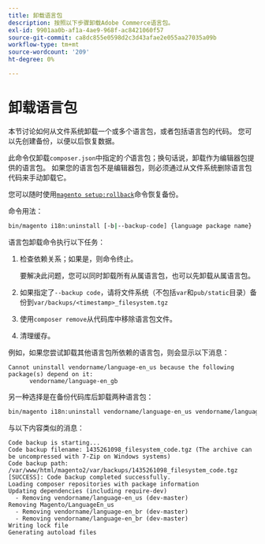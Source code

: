 ```yaml
---
title: 卸载语言包
description: 按照以下步骤卸载Adobe Commerce语言包。
exl-id: 9901aa0b-af1a-4ae9-968f-ac8421060f57
source-git-commit: ca8dc855e0598d2c3d43afae2e055aa27035a09b
workflow-type: tm+mt
source-wordcount: '209'
ht-degree: 0%

---
```


# 卸载语言包

本节讨论如何从文件系统卸载一个或多个语言包，或者包括语言包的代码。 您可以先创建备份，以便以后恢复数据。

此命令仅卸载`composer.json`中指定的&#x200B;*个*&#x200B;语言包；换句话说，卸载作为编辑器包提供的语言包。 如果您的语言包不是编辑器包，则必须通过从文件系统删除语言包代码来手动卸载它。

您可以随时使用[`magento setup:rollback`](uninstall-modules.md#roll-back-the-file-system-database-or-media-files)命令恢复备份。

命令用法：

```bash
bin/magento i18n:uninstall [-b|--backup-code] {language package name} ... {language package name}
```

语言包卸载命令执行以下任务：

1. 检查依赖关系；如果是，则命令终止。

   要解决此问题，您可以同时卸载所有从属语言包，也可以先卸载从属语言包。

1. 如果指定了`--backup code`，请将文件系统（不包括`var`和`pub/static`目录）备份到`var/backups/<timestamp>_filesystem.tgz`
1. 使用`composer remove`从代码库中移除语言包文件。
1. 清理缓存。

例如，如果您尝试卸载其他语言包所依赖的语言包，则会显示以下消息：

```
Cannot uninstall vendorname/language-en_us because the following package(s) depend on it:
      vendorname/language-en_gb
```

另一种选择是在备份代码库后卸载两种语言包：

```bash
bin/magento i18n:uninstall vendorname/language-en_us vendorname/language-en_gb --backup-code
```

与以下内容类似的消息：

```
Code backup is starting...
Code backup filename: 1435261098_filesystem_code.tgz (The archive can be uncompressed with 7-Zip on Windows systems)
Code backup path: /var/www/html/magento2/var/backups/1435261098_filesystem_code.tgz
[SUCCESS]: Code backup completed successfully.
Loading composer repositories with package information
Updating dependencies (including require-dev)
  - Removing vendorname/language-en_us (dev-master)
Removing Magento/LanguageEn_us
  - Removing vendorname/language-en_br (dev-master)
  - Removing vendorname/language-en_br (dev-master)
Writing lock file
Generating autoload files
```
